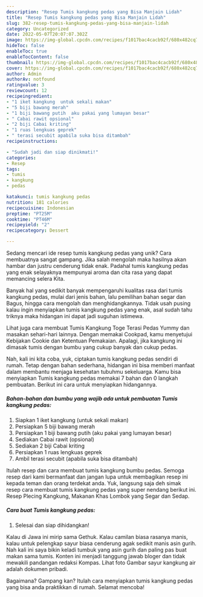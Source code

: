 ```yaml
---
description: "Resep Tumis kangkung pedas yang Bisa Manjain Lidah"
title: "Resep Tumis kangkung pedas yang Bisa Manjain Lidah"
slug: 382-resep-tumis-kangkung-pedas-yang-bisa-manjain-lidah
category: Uncategorized
date: 2022-05-07T20:07:07.302Z
image: https://img-global.cpcdn.com/recipes/f1017bac4cacb92f/680x482cq70/tumis-kangkung-pedas-foto-resep-utama.jpg
hideToc: false
enableToc: true
enableTocContent: false
thumbnail: https://img-global.cpcdn.com/recipes/f1017bac4cacb92f/680x482cq70/tumis-kangkung-pedas-foto-resep-utama.jpg
cover: https://img-global.cpcdn.com/recipes/f1017bac4cacb92f/680x482cq70/tumis-kangkung-pedas-foto-resep-utama.jpg
author: Admin
authorAv: notfound
ratingvalue: 3
reviewcount: 12
recipeingredient:
- "1 iket kangkung  untuk sekali makan"
- "5 biji bawang merah"
- "1 biji bawang putih  aku pakai yang lumayan besar"
- " Cabai rawit opsional"
- "2 biji Cabai kriting"
- "1 ruas lengkuas geprek"
- " terasi secubit apabila suka bisa ditambah"
recipeinstructions:

- "Sudah jadi dan siap dinikmati!"
categories:
- Resep
tags:
- tumis
- kangkung
- pedas

katakunci: tumis kangkung pedas 
nutrition: 181 calories
recipecuisine: Indonesian
preptime: "PT25M"
cooktime: "PT46M"
recipeyield: "2"
recipecategory: Dessert

---
```





Sedang mencari ide resep tumis kangkung pedas yang unik? Cara membuatnya sangat gampang. Jika salah mengolah maka hasilnya akan hambar dan justru cenderung tidak enak. Padahal tumis kangkung pedas yang enak selayaknya mempunyai aroma dan cita rasa yang dapat memancing selera Kita.





Banyak hal yang sedikit banyak mempengaruhi kualitas rasa dari tumis kangkung pedas, mulai dari jenis bahan, lalu pemilihan bahan segar dan Bagus, hingga cara mengolah dan menghidangkannya. Tidak usah pusing kalau ingin menyiapkan tumis kangkung pedas yang enak,      asal sudah tahu triknya maka hidangan ini dapat jadi suguhan istimewa.














Lihat juga cara membuat Tumis Kangkung Toge Terasi Pedas Yummy dan masakan sehari-hari lainnya. Dengan memakai Cookpad, kamu menyetujui Kebijakan Cookie dan Ketentuan Pemakaian. Apalagi, jika kangkung ini dimasak tumis dengan bumbu yang cukup banyak dan cukup pedas.






Nah, kali ini kita coba, yuk, ciptakan tumis kangkung pedas sendiri di rumah. Tetap dengan bahan sederhana, hidangan ini bisa memberi manfaat dalam membantu menjaga kesehatan tubuhmu sekeluarga. Kamu bisa menyiapkan Tumis kangkung pedas memakai 7 bahan dan 0 langkah pembuatan. Berikut ini cara untuk menyiapkan hidangannya.

<!--inarticleads1-->

##### Bahan-bahan dan bumbu yang wajib ada untuk pembuatan Tumis kangkung pedas:

1. Siapkan 1 iket kangkung  (untuk sekali makan)
1. Persiapkan 5 biji bawang merah
1. Persiapkan 1 biji bawang putih  (aku pakai yang lumayan besar)
1. Sediakan  Cabai rawit (opsional)
1. Sediakan 2 biji Cabai kriting
1. Persiapkan 1 ruas lengkuas geprek
1. Ambil  terasi secubit (apabila suka bisa ditambah)


Itulah resep dan cara membuat tumis kangkung bumbu pedas. Semoga resep dari kami bermanfaat dan jangan lupa untuk membagikan resep ini kepada teman dan orang terdekat anda. Yuk, langsung saja deh simak resep cara membuat tumis kangkung pedas yang super nendang berikut ini. Resep Plecing Kangkung, Makanan Khas Lombok yang Segar dan Sedap. 

<!--inarticleads2-->

##### Cara buat Tumis kangkung pedas:


1. Selesai dan siap dihidangkan!

Kalau di Jawa ini mirip sama Gethuk. Kalau camilan biasa rasanya manis, kalau untuk pelengkap sayur biasa cenderung agak sedikit manis asin gurih. Nah kali ini saya bikin keladi tumbuk yang asin gurih dan paling pas buat makan sama tumis. Konten ini menjadi tanggung jawab bloger dan tidak mewakili pandangan redaksi Kompas. Lihat foto Gambar sayur kangkung air adalah dokumen pribadi. 

Bagaimana? Gampang kan? Itulah cara menyiapkan tumis kangkung pedas yang bisa anda praktikkan di rumah. Selamat mencoba!
